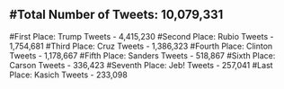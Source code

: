 #Total Number of Tweets: 10,079,331 
---
#First Place: Trump Tweets - 4,415,230
#Second Place: Rubio Tweets - 1,754,681
#Third Place: Cruz Tweets - 1,386,323
#Fourth Place: Clinton Tweets - 1,178,667
#Fifth Place: Sanders Tweets - 518,867
#Sixth Place: Carson Tweets - 336,423
#Seventh Place: Jeb! Tweets - 257,041
#Last Place: Kasich Tweets - 233,098

